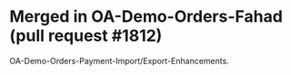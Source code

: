 # Merged in OA-Demo-Orders-Fahad (pull request #1812)

OA-Demo-Orders-Payment-Import/Export-Enhancements.
